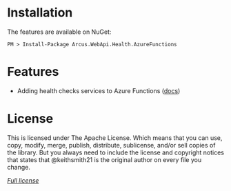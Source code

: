 # Installation

The features are available on NuGet:

```shell
PM > Install-Package Arcus.WebApi.Health.AzureFunctions
```

# Features

* Adding health checks services to Azure Functions ([docs](features/healthchecks-azure-functions.md))

# License

This is licensed under The Apache License. Which means that you can use, copy, modify, merge, publish, distribute, sublicense, and/or sell copies of the library. But you always need to include the license and copyright notices that states that @keithsmith21 is the original author on every file you change.

*[Full license](https://github.com/arcus-azure/arcus.webapi.health.azurefunctions/blob/master/LICENSE)*